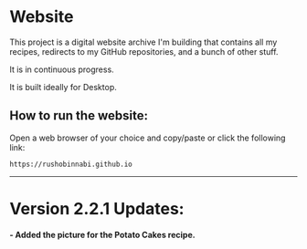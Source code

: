 # Website

This project is a digital website archive I'm building that contains all my recipes, redirects to my GitHub repositories, and a bunch of other stuff.

It is in continuous progress.

It is built ideally for Desktop.

## How to run the website:

Open a web browser of your choice and copy/paste or click the following link:

	https://rushobinnabi.github.io
---

# Version 2.2.1 Updates:
#### - Added the picture for the Potato Cakes recipe.
